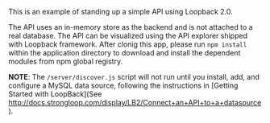 This is an example of standing up a simple API using Loopback 2.0.

The API 
uses an in-memory store as the backend and is not attached to a real database.
The API can be visualized using the API explorer shipped with Loopback framework.
After clonig this app, please run `npm install` within the application directory
to download and install the dependent modules from npm global registry.

**NOTE**: The `/server/discover.js` script will not run until you install, add,
and configure a MySQL data source, following the instructions in
[Getting Started with LoopBack](See http://docs.strongloop.com/display/LB2/Connect+an+API+to+a+datasource).
